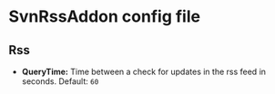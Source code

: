 # SvnRssAddon config file

## Rss

* **QueryTime:** Time between a check for updates in the rss feed in seconds. Default: `60`
